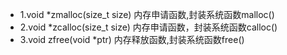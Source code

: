 * 1.void *zmalloc(size_t size) 内存申请函数,封装系统函数malloc()
* 2.void *zcalloc(size_t size) 内存申请函数，封装系统函数calloc()
* 3.void zfree(void *ptr)    内存释放函数,封装系统函数free()
